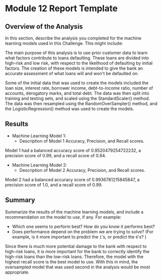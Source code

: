 # Module 12 Report Template

## Overview of the Analysis

In this section, describe the analysis you completed for the machine learning models used in this Challenge. This might include:



 The main purpose of this analysis is to use prior customer data to learn what factors contribute to loans defaulting. These loans are divided into high-risk and low risk, with respect to the likelihood of defaulting by initial factors. The creation of these models is intended to give the bank an accurate assessment of what loans will and won't be defaulted on.

Some of the initial data that was used to create the models included the loan size, interest rate, borrower income, debt-to-income ratio, number of accounts, derogatory marks, and total debt. The data was then split into training and testing sets, and scaled using the StandardScaler() method. The data was then resampled using the RandomOverSampler() method, and the LogisticRegression() method was used to create the models.

## Results



* Machine Learning Model 1:
  * Description of Model 1 Accuracy, Precision, and Recall scores.

Model 1 had a balanced accuracy score of 0.9520479254722232, a precision score of 0.99, and a recall score of 0.94.



* Machine Learning Model 2:
  * Description of Model 2 Accuracy, Precision, and Recall scores.

Model 2 had a balanced accuracy score of 0.9936781215845847, a precision score of 1.0, and a recall score of 0.99.

## Summary

Summarize the results of the machine learning models, and include a recommendation on the model to use, if any. For example:
* Which one seems to perform best? How do you know it performs best?
* Does performance depend on the problem we are trying to solve? (For example, is it more important to predict the `1`'s, or predict the `0`'s? )

Since there is much more potential damage to the bank with respect to high-risk loans, it is more important for the bank to correctly identify the high-risk loans than the low-risk loans. Therefore, the model with the highest recall score is the best model to use. With this in mind, the oversampled model that was used second in the analysis would be most appropriate.


